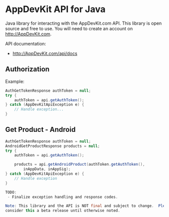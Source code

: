 AppDevKit API for Java
======================

Java library for interacting with the AppDevKit.com API.  This library is open 
source and free to use.  You will need to create an account on http://AppDevKit.com. 

API documentation: 
 - http://AppDevKit.com/api/docs

Authorization
-------------

Example: 

```java
AuthGetTokenResponse authToken = null;
try {
    authToken = api.getAuthToken();
} catch (AppDevKitApiException e) {
    // Handle exception...
}
```

Get Product - Android
---------------------

```java
AuthGetTokenResponse authToken = null;
AndroidGetProductResponse products = null;
try {
    authToken = api.getAuthToken();

    products = api.getAndroidProduct(authToken.getAuthToken(),
	    inAppData, inAppSig);
} catch (AppDevKitApiException e) {
	// Handle exception
}

TODO: 
 - Finalize exception handling and response codes.

Note: This library and the API is NOT final and subject to change.  Please 
consider this a beta release until otherwise noted.